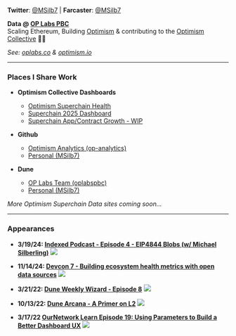 <!-- ## Michael Silberling -->
<!-- ![image](https://user-images.githubusercontent.com/4006780/223618821-2463d2ea-41f9-41d7-914c-3bded756e733.png) -->

**Twitter**: [@MSilb7](https://twitter.com/MSilb7) | **Farcaster**: [@MSilb7](https://warpcast.com/msilb7)

**Data @ [OP Labs PBC](https://www.oplabs.co/)**<br>
Scaling Ethereum, Building [Optimism](https://www.optimism.io/) & contributing to the [Optimism Collective](https://www.optimism.io/vision) 🔴✨

*See: [oplabs.co](https://www.oplabs.co/) & [optimism.io](https://www.optimism.io/)*


---
### Places I Share Work

- **Optimism Collective Dashboards**
  - [Optimism Superchain Health](https://docs.google.com/spreadsheets/d/1f-uIW_PzlGQ_XFAmsf9FYiUf0N9l_nePwDVrw0D5MXY/edit?gid=584971628#gid=584971628)
  - [Superchain 2025 Dashboard](https://app.hex.tech/61bffa12-d60b-484c-80b9-14265e268538/app/d28726b2-ff11-4f94-8a9f-6bb0a86f4b46/latest?)
  - [Superchain App/Contract Growth - WIP](https://app.hex.tech/61bffa12-d60b-484c-80b9-14265e268538/app/cd3f1525-08f0-4a49-a15a-b72f46f2a0d8/latest)

- **Github**
  - [Optimism Analytics (op-analytics)](https://github.com/ethereum-optimism/op-analytics)
  - [Personal (MSilb7)](https://github.com/MSilb7)
  
- **Dune**
  - [OP Labs Team (oplabspbc)](https://dune.com/oplabspbc)
  - [Personal (MSilb7)](https://dune.com/msilb7)

*More Optimism Superchain Data sites coming soon...*

---
### Appearances

- **3/19/24: [Indexed Podcast - Episode 4 - EIP4844 Blobs (w/ Michael Silberling)](https://www.youtube.com/watch?v=8IZGXcvKEVg)**
  [![](https://i.ytimg.com/vi/8IZGXcvKEVg/hqdefault.jpg)](https://www.youtube.com/watch?v=8IZGXcvKEVg)
  
- **11/14/24: [Devcon 7 - Building ecosystem health metrics with open data sources](https://www.youtube.com/watch?v=M9EQ-adPTrI)**
  [![](https://i.ytimg.com/vi/M9EQ-adPTrI/hqdefault.jpg)](https://www.youtube.com/watch?v=M9EQ-adPTrI)
  
- **3/21/22: [Dune Weekly Wizard - Episode 8](https://youtu.be/F5wu3c_EjzU)**
  [![](https://img.youtube.com/vi/F5wu3c_EjzU/maxresdefault.jpg)](https://youtu.be/F5wu3c_EjzU)
  
- **10/13/22: [Dune Arcana - A Primer on L2](https://youtu.be/sciPaCZGzcE)**
  [![](https://img.youtube.com/vi/sciPaCZGzcE/maxresdefault.jpg)](https://youtu.be/sciPaCZGzcE)
  
- **3/17/22 [OurNetwork Learn Episode 19: Using Parameters to Build a Better Dashboard UX](https://www.youtube.com/watch?v=OEyzrRkvY2w&list=PL_7kfUeJgSzz5Fltb2nivE_8xuAe2XTJl&index=19)**
  [![](https://img.youtube.com/vi/OEyzrRkvY2w/maxresdefault.jpg)](https://youtu.be/OEyzrRkvY2w)
